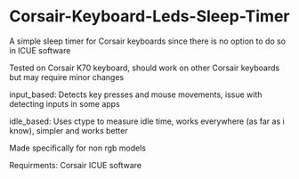 # Corsair-Keyboard-Leds-Sleep-Timer

A simple sleep timer for Corsair keyboards since there is no option to do so in ICUE software

Tested on Corsair K70 keyboard, should work on other Corsair keyboards but may require minor changes

input_based: Detects key presses and mouse movements, issue with detecting inputs in some apps

idle_based: Uses ctype to measure idle time, works everywhere (as far as i know), simpler and works better

Made specifically for non rgb models

Requirments: Corsair ICUE software
